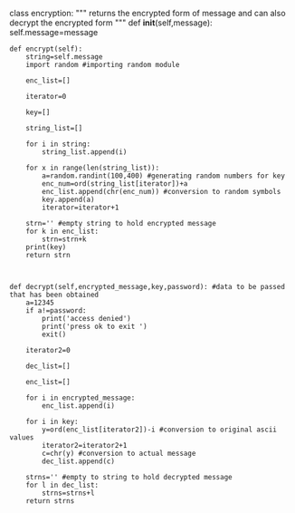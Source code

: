 class encryption:
    """ returns the encrypted form of message and can also decrypt the encrypted form """
    def __init__(self,message):
        self.message=message

        
    def encrypt(self):
        string=self.message
        import random #importing random module
        
        enc_list=[]
        
        iterator=0
        
        key=[]
        
        string_list=[]
        
        for i in string:
            string_list.append(i)
                
        for x in range(len(string_list)):
            a=random.randint(100,400) #generating random numbers for key
            enc_num=ord(string_list[iterator])+a 
            enc_list.append(chr(enc_num)) #conversion to random symbols
            key.append(a)
            iterator=iterator+1
            
        strn='' #empty string to hold encrypted message
        for k in enc_list:
            strn=strn+k
        print(key)
        return strn


    
    def decrypt(self,encrypted_message,key,password): #data to be passed that has been obtained
        a=12345
        if a!=password:
            print('access denied')
            print('press ok to exit ')
            exit()
        
        iterator2=0
        
        dec_list=[]
        
        enc_list=[]
        
        for i in encrypted_message:
            enc_list.append(i)
            
        for i in key:
            y=ord(enc_list[iterator2])-i #conversion to original ascii values
            iterator2=iterator2+1
            c=chr(y) #conversion to actual message
            dec_list.append(c)
            
        strns='' #empty to string to hold decrypted message
        for l in dec_list:
            strns=strns+l
        return strns
            
